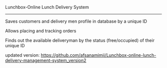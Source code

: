 Lunchbox-Online Lunch Delivery System


---------------------------------------------------------------------
Saves customers and delivery men profile in database by a unique ID

Allows placing and tracking orders 

Finds out the available deliveryman by the status (free/occupied) of their unique ID


updated version: https://github.com/afsanamimii/Lunchbox-online-lunch-delivery-management-system_version2
